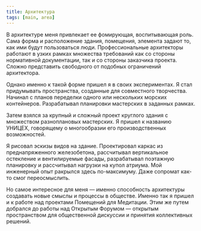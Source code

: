 ```yaml
---
title: Архитектура
tags: [main, area]
---
```


В архитектуре меня привлекает ее фомирующая, воспитывающая роль. Сама форма и расположение здания, помещения, элемента задают то, как ими будут пользоваться люди. Профессиональные архитекторы работают в узких рамках множества требований как со стороны нормативной документации, так и со стороны заказчика проекта. Сложно представить свободного от подобных ограничений архитектора.

Однако именно к такой форме пришел я в своих экспериментах. Я стал придумывать пространства, созданные для совместного творчества. Начинал с планов переделки одного или нескольких морских контейнеров. Разрабатывал планировки мастерских в заданных рамках.

Затем взялся за крупный и сложный проект круглого здания с множеством разноплановых мастерских. Я пришел к названию УНИЦЕХ, говорящему о многообразии его производственных возможностей.

Я рисовал эскизы видов на здание. Проектировал каркас из преднапряженного железобетона, рассчитывал вертикальное остекление и вентилируемые фасады, разрабатывал поэтажную планировку и рассчитывал нагрузки на купол атриума. Мой инженерный опыт ракрылся здесь по-максимуму. Даже сопромат как-то смог переосмыслить.

Но самое интересное для меня — именно способность архитектуры создавать новые смыслы и процессы в обществе. Именно так я пришел и к работе над проектами Помещений для Медитации. Этим же путем добрался до работы над Открытым Форумом — открытым пространством для общественной дискуссии и принятия коллективных решений.

